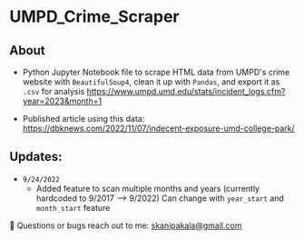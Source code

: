 # UMPD_Crime_Scraper

## About
- Python Jupyter Notebook file to scrape HTML data from UMPD's crime website with `BeautifulSoup4`, clean it up with `Pandas`, and export it as `.csv` for analysis
https://www.umpd.umd.edu/stats/incident_logs.cfm?year=2023&month=1

- Published article using this data: https://dbknews.com/2022/11/07/indecent-exposure-umd-college-park/

## Updates:
- `9/24/2022`
  - Added feature to scan multiple months and years (currently hardcoded to 9/2017 --> 9/2022)
Can change with `year_start` and `month_start` feature

👋 Questions or bugs reach out to me:
skanipakala@gmail.com
